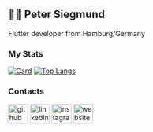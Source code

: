 ## 👨‍💻 Peter Siegmund
Flutter developer from Hamburg/Germany

### My Stats
[![Card](https://github-readme-stats.vercel.app/api?username=mars3142&show_icons=true&theme=dracula&line_height=33)](https://github.com/mars3142/)
[![Top Langs](https://github-readme-stats.vercel.app/api/top-langs/?username=mars3142&hide_langs_below=1&theme=dracula)](https://github.com/mars3142/)

### Contacts
[<img src='https://cdn.jsdelivr.net/npm/simple-icons@3.0.1/icons/github.svg' alt='github' height='40'>](https://github.com/mars3142)
[<img src='https://cdn.jsdelivr.net/npm/simple-icons@3.0.1/icons/linkedin.svg' alt='linkedin' height='40'>](https://www.linkedin.com/in/petersiegmund/)
[<img src='https://cdn.jsdelivr.net/npm/simple-icons@3.0.1/icons/instagram.svg' alt='instagram' height='40'>](https://www.instagram.com/mars3142/)
[<img src='https://cdn.jsdelivr.net/npm/simple-icons@3.0.1/icons/icloud.svg' alt='website' height='40'>](https://mars3142.dev)
